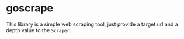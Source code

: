 # goscrape

This library is a simple web scraping tool, just provide a target url and a depth value to the `Scraper`.
